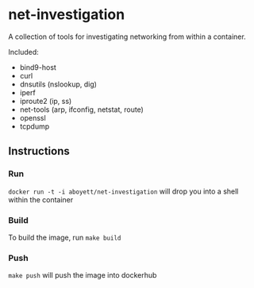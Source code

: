 # net-investigation

A collection of tools for investigating networking from within a container.

Included:
 - bind9-host
 - curl
 - dnsutils (nslookup, dig)
 - iperf
 - iproute2 (ip, ss)
 - net-tools (arp, ifconfig, netstat, route)
 - openssl
 - tcpdump

## Instructions
### Run
`docker run -t -i aboyett/net-investigation` will drop you into a shell within the container

### Build
To build the image, run `make build`

### Push
`make push` will push the image into dockerhub
